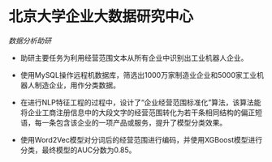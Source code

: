 # 北京大学企业大数据研究中心

*数据分析助研*

- 助研主要任务为利用经营范围文本从所有企业中识别出工业机器人企业。

- 使用MySQL操作远程机数据库，筛选出1000万家制造业企业和5000家工业机器人制造企业，用作分类数据。

- 在进行NLP特征工程的过程中，设计了“企业经营范围标准化”算法，该算法能将企业工商注册信息中的大段文字的经营范围转化为若干条相同结构的偏正短语，每一条包含该企业的一项产品或服务，提升了模型分类效果。

- 使用Word2Vec模型对分词后的经营范围进行编码，并使用XGBoost模型进行分类，最终模型的AUC分数为0.85。

